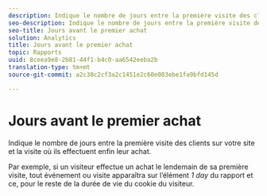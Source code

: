 ```yaml
---
description: Indique le nombre de jours entre la première visite des clients sur votre site et la visite où ils effectuent enfin leur achat.
seo-description: Indique le nombre de jours entre la première visite des clients sur votre site et la visite où ils effectuent enfin leur achat.
seo-title: Jours avant le premier achat
solution: Analytics
title: Jours avant le premier achat
topic: Rapports
uuid: 8ceea9e8-2b81-44f1-b4c0-aa6542eeba2b
translation-type: tm+mt
source-git-commit: a2c38c2cf3a2c1451e2c60e003ebe1fa9bfd145d

---
```



# Jours avant le premier achat

Indique le nombre de jours entre la première visite des clients sur votre site et la visite où ils effectuent enfin leur achat.

Par exemple, si un visiteur effectue un achat le lendemain de sa première visite, tout événement ou visite apparaîtra sur l’élément *1 day* du rapport et ce, pour le reste de la durée de vie du cookie du visiteur.
